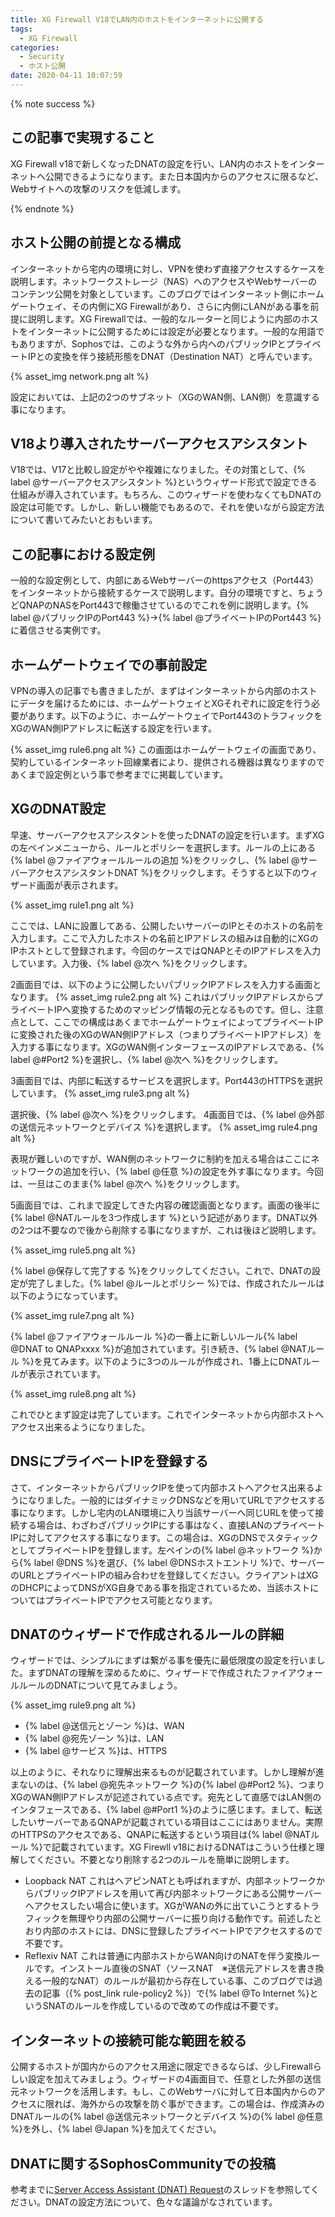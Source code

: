 ```yaml
---
title: XG Firewall V18でLAN内のホストをインターネットに公開する
tags:
  - XG Firewall
categories:
  - Security
  - ホスト公開
date: 2020-04-11 10:07:59
---
```



{% note success  %}

## この記事で実現すること

XG Firewall v18で新しくなったDNATの設定を行い、LAN内のホストをインターネットへ公開できるようになります。また日本国内からのアクセスに限るなど、Webサイトへの攻撃のリスクを低減します。

{% endnote %}
<!-- more -->

## ホスト公開の前提となる構成

インターネットから宅内の環境に対し、VPNを使わず直接アクセスするケースを説明します。ネットワークストレージ（NAS）へのアクセスやWebサーバーのコンテンツ公開を対象としています。このブログではインターネット側にホームゲートウェイ、その内側にXG Firewallがあり、さらに内側にLANがある事を前提に説明します。XG Firewallでは、一般的なルーターと同じように内部のホストをインターネットに公開するためには設定が必要となります。一般的な用語でもありますが、Sophosでは、このような外から内へのパブリックIPとプライベートIPとの変換を伴う接続形態をDNAT（Destination NAT）と呼んでいます。

{% asset_img network.png alt %}

設定においては、上記の2つのサブネット（XGのWAN側、LAN側）を意識する事になります。

## V18より導入されたサーバーアクセスアシスタント

V18では、V17と比較し設定がやや複雑になりました。その対策として、{% label @サーバーアクセスアシスタント %}というウィザード形式で設定できる仕組みが導入されています。もちろん、このウィザードを使わなくてもDNATの設定は可能です。しかし、新しい機能でもあるので、それを使いながら設定方法について書いてみたいとおもいます。

## この記事における設定例

一般的な設定例として、内部にあるWebサーバーのhttpsアクセス（Port443）をインターネットから接続するケースで説明します。自分の環境ですと、ちょうどQNAPのNASをPort443で稼働させているのでこれを例に説明します。{% label @パブリックIPのPort443 %}→{% label @プライベートIPのPort443 %}に着信させる実例です。

## ホームゲートウェイでの事前設定

VPNの導入の記事でも書きましたが、まずはインターネットから内部のホストにデータを届けるためには、ホームゲートウェイとXGそれぞれに設定を行う必要があります。以下のように、ホームゲートウェイでPort443のトラフィックをXGのWAN側IPアドレスに転送する設定を行います。

{% asset_img rule6.png alt %}
この画面はホームゲートウェイの画面であり、契約しているインターネット回線業者により、提供される機器は異なりますのであくまで設定例という事で参考までに掲載しています。

## XGのDNAT設定

早速、サーバーアクセスアシスタントを使ったDNATの設定を行います。まずXGの左ペインメニューから、ルールとポリシーを選択します。ルールの上にある{% label @ファイアウォールルールの追加 %}をクリックし、{% label @サーバーアクセスアシスタントDNAT %}をクリックします。そうすると以下のウィザード画面が表示されます。

{% asset_img rule1.png alt %}

ここでは、LANに設置してある、公開したいサーバーのIPとそのホストの名前を入力します。ここで入力したホストの名前とIPアドレスの組みは自動的にXGのIPホストとして登録されます。今回のケースではQNAPとそのIPアドレスを入力しています。入力後、{% label @次へ %}をクリックします。

2画面目では、以下のように公開したいパブリックIPアドレスを入力する画面となります。
{% asset_img rule2.png alt %}
これはパブリックIPアドレスからプライベートIPへ変換するためのマッピング情報の元となるものです。但し、注意点として、ここでの構成はあくまでホームゲートウェイによってプライベートIPに変換された後のXGのWAN側IPアドレス（つまりプライベートIPアドレス）を入力する事になります。XGのWAN側インターフェースのIPアドレスである、{% label @#Port2 %}を選択し、{% label @次へ %}をクリックします。

3画面目では、内部に転送するサービスを選択します。Port443のHTTPSを選択しています。
{% asset_img rule3.png alt %}

選択後、{% label @次へ %}をクリックします。
4画面目では、{% label @外部の送信元ネットワークとデバイス %}を選択します。
{% asset_img rule4.png alt %}

表現が難しいのですが、WAN側のネットワークに制約を加える場合はここにネットワークの追加を行い、{% label @任意 %}の設定を外す事になります。今回は、一旦はこのまま{% label @次へ %}をクリックします。

5画面目では、これまで設定してきた内容の確認画面となります。画面の後半に{% label @NATルールを3つ作成します %}という記述があります。DNAT以外の2つは不要なので後から削除する事になりますが、これは後ほど説明します。

{% asset_img rule5.png alt %}

{% label @保存して完了する %}をクリックしてください。これで、DNATの設定が完了しました。{% label @ルールとポリシー %}では、作成されたルールは以下のようになっています。

{% asset_img rule7.png alt %}

{% label @ファイアウォールルール %}の一番上に新しいルール{% label @DNAT to QNAPxxxx %}が追加されています。引き続き、{% label @NATルール %}を見てみます。以下のように3つのルールが作成され、1番上にDNATルールが表示されています。

{% asset_img rule8.png alt %}

これでひとまず設定は完了しています。これでインターネットから内部ホストへアクセス出来るようになりました。

## DNSにプライベートIPを登録する

さて、インターネットからパブリックIPを使って内部ホストへアクセス出来るようになりました。一般的にはダイナミックDNSなどを用いてURLでアクセスする事になります。しかし宅内のLAN環境に入り当該サーバーへ同じURLを使って接続する場合は、わざわざパブリックIPにする事はなく、直接LANのプライベートIPに対してアクセスする事になります。この場合は、XGのDNSでスタティックとしてプライベートIPを登録します。左ペインの{% label @ネットワーク %}から{% label @DNS %}を選び、{% label @DNSホストエントリ %}で、サーバーのURLとプライベートIPの組み合わせを登録してください。クライアントはXGのDHCPによってDNSがXG自身である事を指定されているため、当該ホストについてはプライベートIPでアクセス可能となります。

## DNATのウィザードで作成されるルールの詳細

ウィザードでは、シンプルにまずは繋がる事を優先に最低限度の設定を行いました。まずDNATの理解を深めるために、ウィザードで作成されたファイアウォールルールのDNATについて見てみましょう。

{% asset_img rule9.png alt %}

- {% label @送信元とゾーン %}は、WAN
- {% label @宛先ゾーン %}は、LAN
- {% label @サービス %}は、HTTPS

以上のように、それなりに理解出来るものが記載されています。しかし理解が進まないのは、{% label @宛先ネットワーク %}の{% label @#Port2 %}、つまりXGのWAN側IPアドレスが記述されている点です。宛先として直感ではLAN側のインタフェースである、{% label @#Port1 %}のように感じます。まして、転送したいサーバーであるQNAPが記載されている項目はここにはありません。実際のHTTPSのアクセスである、QNAPに転送するという項目は{% label @NATルール %}で記載されています。XG Firewll v18におけるDNATはこういう仕様と理解してください。不要となり削除する2つのルールを簡単に説明します。

- Loopback NAT
 これはヘアピンNATとも呼ばれますが、内部ネットワークからパブリックIPアドレスを用いて再び内部ネットワークにある公開サーバーへアクセスしたい場合に使います。XGがWANの外に出ていこうとするトラフィックを無理やり内部の公開サーバーに振り向ける動作です。前述したとおり内部のホストには、DNSに登録したプライベートIPでアクセスするので不要です。
- Reflexiv NAT
 これは普通に内部ホストからWAN向けのNATを伴う変換ルールです。インストール直後のSNAT（ソースNAT　※送信元アドレスを書き換える一般的なNAT）のルールが最初から存在している事、このブログでは過去の記事（{% post_link rule-policy2 %}）で{% label @To Internet %}というSNATのルールを作成しているので改めての作成は不要です。

## インターネットの接続可能な範囲を絞る

公開するホストが国内からのアクセス用途に限定できるならば、少しFirewallらしい設定を加えてみましょう。ウィザードの4画面目で、任意とした外部の送信元ネットワークを活用します。もし、このWebサーバに対して日本国内からのアクセスに限れば、海外からの攻撃を防ぐ事ができます。この場合は、作成済みのDNATルールの{% label @送信元ネットワークとデバイス %}の{% label @任意 %}を外し、{% label @Japan %}を加えてください。


## DNATに関するSophosCommunityでの投稿

参考までに[Server Access Assistant (DNAT) Request](https://community.sophos.com/products/xg-firewall/sfos-eap/sfos-v18-early-access-program/f/feedback-and-issues/118045/server-access-assistant-dnat-request)のスレッドを参照してください。DNATの設定方法について、色々な議論がなされています。

